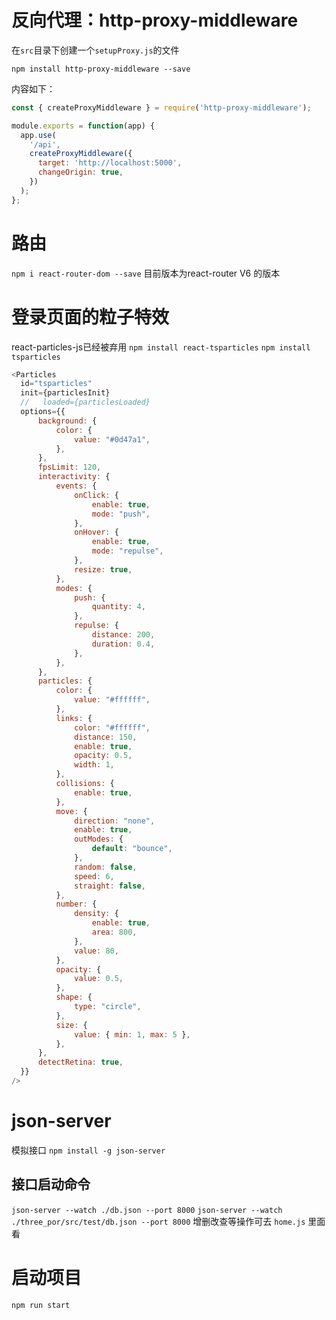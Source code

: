 # 反向代理：http-proxy-middleware
在`src`目录下创建一个`setupProxy.js`的文件

`npm install http-proxy-middleware --save`

内容如下：

```javascript
const { createProxyMiddleware } = require('http-proxy-middleware');

module.exports = function(app) {
  app.use(
    '/api',
    createProxyMiddleware({
      target: 'http://localhost:5000',
      changeOrigin: true,
    })
  );
};
```
# 路由 
`npm i react-router-dom --save`
目前版本为react-router V6 的版本

# 登录页面的粒子特效
react-particles-js已经被弃用
`npm install react-tsparticles`
`npm install tsparticles`
```javascript
<Particles
  id="tsparticles"
  init={particlesInit}
  //   loaded={particlesLoaded}
  options={{
      background: {
          color: {
              value: "#0d47a1",
          },
      },
      fpsLimit: 120,
      interactivity: {
          events: {
              onClick: {
                  enable: true,
                  mode: "push",
              },
              onHover: {
                  enable: true,
                  mode: "repulse",
              },
              resize: true,
          },
          modes: {
              push: {
                  quantity: 4,
              },
              repulse: {
                  distance: 200,
                  duration: 0.4,
              },
          },
      },
      particles: {
          color: {
              value: "#ffffff",
          },
          links: {
              color: "#ffffff",
              distance: 150,
              enable: true,
              opacity: 0.5,
              width: 1,
          },
          collisions: {
              enable: true,
          },
          move: {
              direction: "none",
              enable: true,
              outModes: {
                  default: "bounce",
              },
              random: false,
              speed: 6,
              straight: false,
          },
          number: {
              density: {
                  enable: true,
                  area: 800,
              },
              value: 80,
          },
          opacity: {
              value: 0.5,
          },
          shape: {
              type: "circle",
          },
          size: {
              value: { min: 1, max: 5 },
          },
      },
      detectRetina: true,
  }}
/>
```

# json-server
模拟接口
`npm install -g json-server`
## 接口启动命令
`json-server --watch ./db.json --port 8000`
`json-server --watch ./three_por/src/test/db.json --port 8000`
增删改查等操作可去 `home.js` 里面看

# 启动项目
`npm run start`
